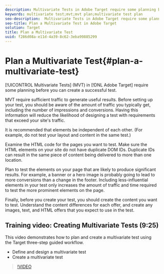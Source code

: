 ```yaml
---
description: Multivariate Tests in Adobe Target require some planning before you can create a successful test.
keywords: multivariate test;mvt;mvt plan;multivariate test plan
seo-description:  Multivariate Tests in Adobe Target require some planning before you can create a successful test.
seo-title: Plan a Multivariate Test in Adobe Target
solution: Target
title: Plan a Multivariate Test
uuid: f286d08a-e11d-4a39-8c62-3eba99885299
---
```


# Plan a Multivariate Test{#plan-a-multivariate-test}

 [!UICONTROL Multivariate Tests] (MVT) in [!DNL Adobe Target] require some planning before you can create a successful test.

MVT require sufficient traffic to generate useful results. Before setting up your test, you should be aware of the amount of traffic you typically get, including the number of impressions and conversions. Having this information will reduce the likelihood of designing a test with requirements that exceed your site's traffic.

It is recommended that elements be independent of each other. (For example, do not test your layout and content in the same test.)

Examine the HTML code for the pages you want to test. Make sure the HTML elements on your site do not have duplicate DOM IDs. Duplicate IDs can result in the same piece of content being delivered to more than one location.

Plan to test the elements on your page that are likely to produce significant results. For example, a banner or a hero image is probably going to lead to more conversions than a change in the footer. Including less-influential elements in your test only increases the amount of traffic and time required to test the more prominent elements on the page.

Finally, before you create your test, you should create the content you want to test. Understand the content differences for each offer, and create any images, text, and HTML offers that you expect to use in the test. 

## Training video: Creating Multivariate Tests (9:25)

This video demonstrates how to plan and create a multivariate test using the Target three-step guided workflow.

* Define and design a multivariate test 
* Create a multivariate test

>[!VIDEO](https://video.tv.adobe.com/v/17395)